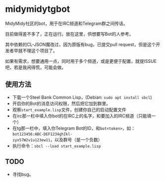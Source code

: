 midymidytgbot
=============

MidyMidy社区的bot，用于在IRC频道和Telegram群之间传话。

目前做得差不多了，正在运行。放在这里，供想要写Bot的人参考。

其中依赖的CL-JSON魔改过，因为原版有bug，已提交pull request，但是这个开发者早就不理这个项目了。

如果有需求，想要通用一点，同时用于多个频道，或是更便于配置，就提ISSUE吧，若是我闲得慌，可能会做。

使用方法
--------

* 下载一个Steel Bank Common Lisp，(Debian: `sudo apt install sbcl`)
* 开启你的Bot的消息访问权限，然后把它加到群里。
* 观察`start_example.lisp`文件，创建你自己的启动配置文件
* 在irc那一栏中填入你bot的在IRC上的名字，和要加入的IRC频道（只能填一个）
* 在tg那一栏中，填入你Telegram Bot的ID，和`bot<token>`，如：`bot123456:ABC-DEF1234ghIkl-zyx57W2v1u123ew11`，以及群号（是一个负数）
* 执行命令：`sbcl --load start_example.lisp`

TODO
----

* 寻找bug。
